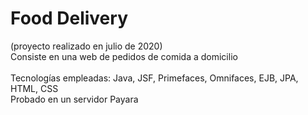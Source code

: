 # Food Delivery
(proyecto realizado en julio de 2020)
<br>
Consiste en una web de pedidos de comida a domicilio
<br><br>
Tecnologías empleadas: Java, JSF, Primefaces, Omnifaces, EJB, JPA, HTML, CSS
<br>Probado en un servidor Payara

